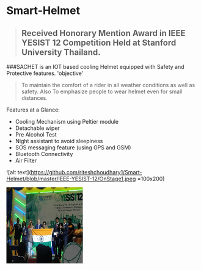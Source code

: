 # Smart-Helmet
> ## Received Honorary Mention Award in IEEE YESIST 12 Competition Held at Stanford University Thailand.

###SACHET is an IOT based cooling Helmet equipped with Safety and Protective features.
'objective'
> To maintain the comfort of a rider in all weather conditions as well as safety. Also To emphasize people to wear helmet even for small distances.

Features at a Glance:
- Cooling Mechanism using Peltier module
- Detachable wiper
- Pre Alcohol Test
- Night assistant to avoid sleepiness
- SOS messaging feature (using GPS and GSM)
- Bluetooth Connectivity
- Air Filter

![alt text](https://github.com/riteshchoudhary1/Smart-Helmet/blob/master/IEEE-YESIST-12/OnStage1.jpeg =100x200)

<img src="http://github.com/riteshchoudhary1/Smart-Helmet/blob/master/IEEE-YESIST-12/OnStage1.jpeg" width="200" height="200" />
